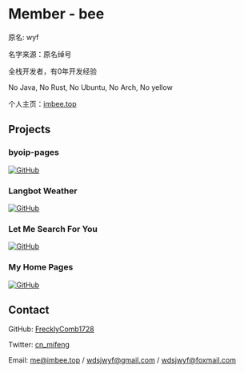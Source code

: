 # Member - bee



原名: wyf



名字来源：原名绰号



全栈开发者，有0年开发经验

No Java, No Rust, No Ubuntu, No Arch, No yellow




个人主页：[imbee.top](http://imbee.top)

## Projects



### byoip-pages



[![GitHub](https://socialify.git.ci/FrecklyComb1728/byoip-pages/image?custom_language=Nuxt&description=1&font=JetBrains+Mono&forks=1&issues=1&language=1&name=1&owner=1&pattern=Plus&pulls=1&stargazers=1&theme=Auto)](https://github.com/FrecklyComb1728/byoip-pages)



### Langbot Weather



[![GitHub](https://socialify.git.ci/FrecklyComb1728/Langbot_Weather/image?custom_language=Python&description=1&font=JetBrains+Mono&forks=1&issues=1&language=1&name=1&owner=1&pattern=Plus&pulls=1&stargazers=1&theme=Auto)](https://github.com/FrecklyComb1728/Langbot_Weather)



### Let Me Search For You



[![GitHub](https://socialify.git.ci/FrecklyComb1728/Let-Me-Search-For-You/image?custom_description=%E8%AE%A9%E6%88%91%E4%B8%BA%E4%BD%A0%E6%90%9C%E7%B4%A2&custom_language=HTML&description=1&font=JetBrains+Mono&forks=1&issues=1&language=1&name=1&owner=1&pattern=Plus&pulls=1&stargazers=1&theme=Auto)](https://github.com/FrecklyComb1728/Let-Me-Search-For-You)



### My Home Pages



[![GitHub](https://socialify.git.ci/FrecklyComb1728/home/image?description=1&font=JetBrains+Mono&forks=1&issues=1&language=1&name=1&owner=1&pattern=Plus&pulls=1&stargazers=1&theme=Auto)](https://github.com/FrecklyComb1728/home)

## Contact



GitHub: [FrecklyComb1728](https://github.com/FrecklyComb1728)



Twitter: [cn_mifeng](https://twitter.com/cn_mifeng)



Email: me@imbee.top / wdsjwyf@gmail.com / wdsjwyf@foxmail.com